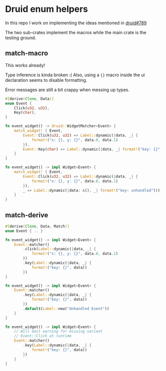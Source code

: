 # Druid enum helpers

In this repo I work on implementing the ideas mentioned in [druid#789](https://github.com/linebender/druid/issues/789)

The two sub-crates implement the macros while the main crate is the testing ground.

## match-macro

This works already!

Type inference is kinda broken :(
Also, using a `{}` macro inside the ui declaration seems to disable formatting.

Error messages are still a bit crappy when messing up types.

```rust
#[derive(Clone, Data)]
enum Event {
    Click(u32, u32),
    Key(char),
}

fn event_widget() -> druid::WidgetMatcher<Event> {
    match_widget! { Event,
        Event::Click(u32, u32) => Label::dynamic(|data, _| {
            format!("x: {}, y: {}", data.0, data.1)
        }),
        Event::Key(char) => Label::dynamic(|data, _| format!("key: {}", data))),
    }
}

fn event_widget() -> impl Widget<Event> {
    match_widget! { Event,
        Event::Click(u32, u32) => Label::dynamic(|data, _| {
            format!("x: {}, y: {}", data.0, data.1)
        }),
        _ => Label::dynamic(|data: &(), _| format!("key: unhandled"))),
    }
}
```

## match-derive

```rust
#[derive(Clone, Data, Match)]
enum Event { .. }

fn event_widget() -> impl Widget<Event> {
    Event::matcher()
        .click(Label::dynamic(|data, _| {
            format!("x: {}, y: {}", data.0, data.1)
        ))
        .key(Label::dynamic(|data, _| {
            format!("key: {}", data))
        })
}

fn event_widget() -> impl Widget<Event> {
    Event::matcher()
        .key(Label::dynamic(|data, _| {
            format!("key: {}", data))
        })
        .default(Label::new("Unhandled Event"))
    }
}

fn event_widget() -> impl Widget<Event> {
    // Will emit warning for missing variant
    // Event::Click at runtime
    Event::matcher()
        .key(Label::dynamic(|data, _| {
            format!("key: {}", data))
        })
    }
}
```


